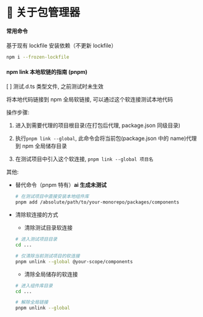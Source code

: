 # 🧩 关于包管理器

#### 常用命令

基于现有 lockfile 安装依赖（不更新 lockfile）

```bash
npm i --frozen-lockfile
```

#### npm link 本地软链的指南 (pnpm)

[ ] 测试.d.ts 类型文件, 之前测试时未生效

将本地代码链接到 npm 全局软链接, 可以通过这个软连接测试本地代码

操作步骤:

1. 进入到需要代理的项目根目录(在打包后代理, package.json 同级目录)

2. 执行`pnpm link --global`, 此命令会将当前包(package.json 中的 name)代理到 npm 全局储存目录

3. 在测试项目中引入这个软连接, `pnpm link --global 项目名`

其他:

- 替代命令（pnpm 特有）**ai 生成未测试**

  ```bash
  # 在测试项目中直接安装本地组件库
  pnpm add /absolute/path/to/your-monorepo/packages/components
  ```

- 清除软连接的方式

  - 清除测试目录软连接

  ```bash
  # 进入测试项目目录
  cd ...

  # 仅清除当前测试项目的软连接
  pnpm unlink --global @your-scope/components
  ```

  - 清除全局储存的软连接

  ```bash
  # 进入组件库目录
  cd ...

  # 解除全局链接
  pnpm unlink --global
  ```
